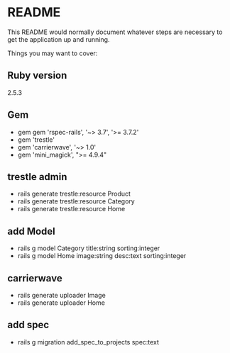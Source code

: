 # README

This README would normally document whatever steps are necessary to get the
application up and running.

Things you may want to cover:

## Ruby version
 2.5.3

## Gem
* gem gem 'rspec-rails', '~> 3.7', '>= 3.7.2'
* gem 'trestle'
* gem 'carrierwave', '~> 1.0'
* gem 'mini_magick', ">= 4.9.4"

## trestle admin
* rails generate trestle:resource Product
* rails generate trestle:resource Category
* rails generate trestle:resource Home

## add Model
* rails g model Category title:string sorting:integer
* rails g model Home image:string desc:text sorting:integer

## carrierwave
* rails generate uploader Image
* rails generate uploader Home

## add spec
* rails g migration add_spec_to_projects spec:text

